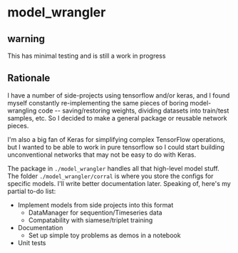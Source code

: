 # model_wrangler

## warning
This has minimal testing and is still a work in progress

## Rationale
I have a number of side-projects using tensorflow and/or keras, and I found myself constantly re-implementing the same pieces of boring model-wrangling code -- saving/restoring weights, dividing datasets into train/test samples, etc. So I decided to make a general package or reusable network pieces.

I'm also a big fan of Keras for simplifying complex TensorFlow operations, but I wanted to be able to work in pure tensorflow so I could start building unconventional networks that may not be easy to do with Keras.

The package in `./model_wrangler` handles all that high-level model stuff. The folder `./model_wrangler/corral` is where you store the configs for specific models. I'll write better documentation later. Speaking of, here's my partial to-do list:
* Implement models from side projects into this format
    * DataManager for sequention/Timeseries data
    * Compatability with siamese/triplet training
* Documentation
    * Set up simple toy problems as demos in a notebook
* Unit tests
